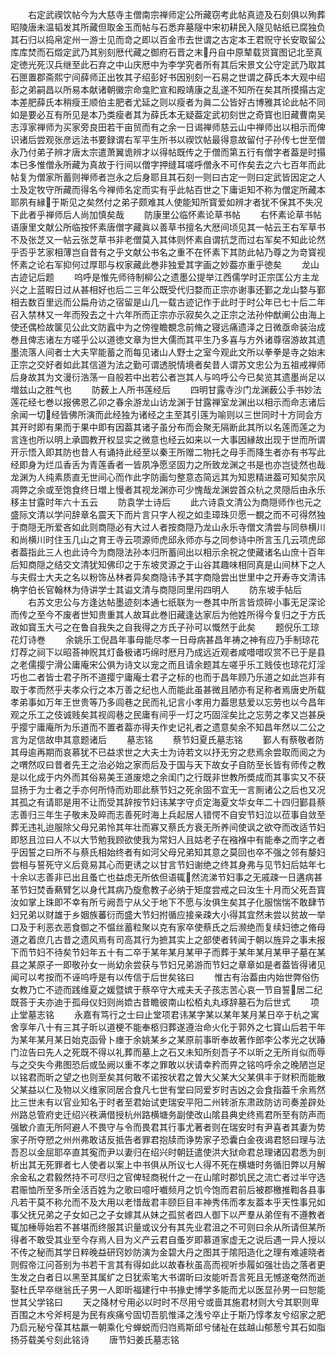 <!-- { "loadSidebar": true } -->
　　右定武禊饮帖今为大慈寺主僧南宗禅师定公所藏窃考此帖真迹及石刻俱以殉葬昭陵唐未温韬发其所藏但取金玉而帖与石悉弃墓隧中宋初耕民入隧见帖纸已腐独负其石归以捣帛定州一游士见而竒之即以百金市去世谓之古定本王君贶守长安取留公库库焚而石燬定武乃其别刻厯代藏之御府石晋之末丹自中原辇载货寳图记北至真定徳光死汉兵继至此石弃之中山庆厯中为李学究者所有其后宋景文公守定武乃取其石匣置郡斋熙宁间薛师正出牧其子绍彭好书因别刻一石易之世谓之薛氏本大观中绍彭之弟嗣昌以所易本献诸朝徽宗命龛贮宣和殿靖康之乱遂不知所在矣其所摸搨古定本差肥薛氏本稍瘦王顺伯主肥者尤延之则以瘦者为眞二公皆好古博雅其论此帖不同如是要必互有所见是本乃类瘦者其为薛氏本无疑葢定武初刻世之奇寳也旧藏曹南吴志淳家禅师为买家旁良田若干亩贸而有之余一日谒禅师慈云山中禅师出以相示而俾识诸后尝观张彦远法书要録谓右军平生所书以禊饮帖最得意故留付子孙传七世至僧永乃付弟子辨才唐太宗遣萧翼诡辨才以得帖既传之于僧而第五行有僧字者葢是时搨本已多惟僧永所藏为真故于行间以僧字押缝耳嗟呼僧永不可作矣去之六七百年而此帖复为僧家所蓄则禅师者岂永之后身耶且其石刻一则曰古定一则曰定武皆因定之人士及定牧守所藏而得名今禅师名定而实有乎此帖百世之下庸讵知不称为僧定所藏本耶夙有縁于斯见之矣然付之弟子颇难其人使能知所寳爱如辨才者犹不保其不失况下此者乎禅师后人尚加慎矣哉
　　防康里公临怀素论草书帖
　　右怀素论草书帖语康里文献公所临按怀素唐僧字藏眞以善草书擅名大厯间顷见其一帖云王右军草书不及张芝又一帖云张芝草书非老僧莫入其体则怀素自谓抗芝而过右军矣不知此论然乎否乎艺家相薄岂自昔有之乎文献公书名之重不在怀素下其防此帖乃尊之为竒寳视怀素之论右军抑何过厚耶与权家藏此巻非独爱其字画之妙葢亦重乎徳矣
　　龙山古迹记后题
　　呜呼是惟先师待制柳公之遗墨公提举江西儒学时正宗匡公方主龙兴之上蓝暇日过从甚相好也后二三年公既受代归婺而正宗亦谢事还鄞之龙山婺与鄞相去数百里远而公扁舟访之宿留是山几一载古迹记作于此时于时公年已七十后二年召入禁林又一年而殁去之十六年所而正宗亦示寂矣久之正宗之法孙仲猷阐公由海上使还偶检故箧见公此文防蠧中为之傍徨瞻覩念前脩之寝远痛遗泽之日微亟命装治成巻且俾志诸左方嗟乎公以道徳文章为世大儒而其平生乃多喜与方外诸尊宿游故其遗墨流落人间者士大夫罕能蓄之而每见诸山人野士之室今观此文所以拳拳是寺之始末正宗之交好者如此其信道为法之勤可谓透脱情境者矣昔人谓苏文忠公为五祖戒禅师后身故其为文漫衍浩荡一自般若中出若公者岂其人与呜呼公今已矣览其遗墨尚足以増兹山之胜气也
　　防薮上人所书莲经后
　　四明甘露寺沙门龙渊薮公手书妙法莲花经七巻以报佛恩乙卯之春余游龙山访龙渊于甘露禅室龙渊出以相示而命志诸后余闻一切经皆佛所演而此经独为诸经之主至其引莲为喻则以三世同时十方同会方其开时即有果而于果中即有因葢其诸子虽分布而会聚无隔断此其所以名莲而莲之为言连也所以明上承圆教开权显实之微意也经云如来以一大事因縁故出现于世而所谓开示悟入即其防也昔人有诵持此经至以秦王所赠二物托之母手而降生者亦有书写此经即身为烂瓜香舌为青莲香者一皆夙净愿坚固力之所致龙渊之书是也亦岂徒然也哉龙渊为人纯素质直无世间心而作此字防画匀整意态简远其为知恩精进葢可知矣宗风凋弊之余或至饱食终日増上慢者其视龙渊亦可少愧哉龙渊尝首众杭之灵隠后由永乐移主甘露时年六十五云
　　防袁学士诗后
　　此六诗袁文清公为商隠师作也元之盛际文清以学问辞章名震天下而片言只字人视之如圭璋珠贝愿一覩之而不可得然独于商隠无所爱吝如此则商隠必有大过人者按商隠乃龙山永乐寺僧文清尝与同叅横川和尚横川时住玉几山之育王寺云项源师虎邱永师亦与之同参诗中所言玉几云项虎邱者葢指此三人也此诗今为商隠法孙本归所蓄间出以相示余祝之使藏诸名山庶十百年后知商隠之结交文清犹知佛印之于东坡灵源之于山谷其趣味相同真是山间林下之人与夫假士大夫之名以粉饰丛林者异矣商隐讳予其字商隐尝出世里中之开寿寺文清讳桷字伯长官翰林为侍讲学士其谥文清与商隠同里闬四明人
　　防东坡手帖后
　　右苏文忠公与方逢达帖墨迹刻本通七纸联为一巻其中所言皆烦碎小事无足深论而传之至今不废者世知贵重其人故耳此巻旧藏逢达家后为他姓所得今复归之于方氏政如寳玉大弓之在鲁自我失之自我得之方氏子孙可以慨然于此矣
　　题倪乐工琼花灯诗巻
　　余姚乐工倪昌年事母能尽孝一日母病甚昌年祷之神有应乃手制琼花灯荐之祠下以昭荅神贶其灯备极诸巧绵时厯月乃成远近观者咸唶唶叹赏不已于是县之老儒撄宁滑公庸庵宋公俱为诗文以宠之而且请余题其左嗟乎乐工贱伎也琼花灯淫巧也二者皆士君子所不道撄宁庸庵士君子之标的也而于昌年顾乃乐道之如此岂非有取于孝而然乎夫孝众行之本万善之纪也人而能此虽甚微且陋亦有足称者焉唐史所载孝弟事如万年王世贵等乃多闾巷之民而礼记言小孝用力葢思慈爱以忘劳也以今昌年观之乐工之伎诚贱矣其视闾巷之民庸有间乎一灯之巧固淫矣比之忘劳之孝又岂甚戾乎撄宁庸庵所为乐道而不置者葢亦得夫作史记礼者之遗意矣余不知昌年然以二公之言为足信故申其意题诸后
　　墓志铭
　　蔡节妇夏氏墓志铭
　　鄞人有蔡敬者防其母逾再期而哀慕犹不已益求世之大夫士为诗若文以抒无穷之悲焉余尝取而阅之为之喟然叹曰昔者先王之治必始之家而后及于国与天下故女子自防至长皆有师传之教是以化成于内外而其俗易美王道废熄之余闺门之行既非世教所奬成而其事实又不获显扬于为士者之手亦何所恃而劝耶此蔡节妇之死余固不宜无一言厠诸公之后也又况其孤之有请耶是用不让而受其辞按节妇讳某字守贞定海夏文华女年二十四归鄞县蔡志善归三年生子敬未及晬而志善死时海上兵起居人错愕不自安节妇泣以莅事自敛至葬无违礼迨服除父母兄弟怜其年壮而寡又蔡氏方衰无所养间使讽之欲夺而改适节妇即怒且泣曰人不以大节勉我顾欲使我为常妇人且姑老子在襁褓中有能奉之而字之者乎因誓之曰所不与蔡氏相始终者有如河父母兄弟知其意之莫回也卒不强之邻有嫠妇尝相与誓死守义后竟易其心而更诱之以甘言节妇谢绝之终其身弗与见节妇后姑年七十余以志善非已出且蚤亡也益虑无所依但语辄然流涕节妇事之无戚疎一日遘病甚革节妇焚香爇臂乞以身代其病乃旋愈教子必纳于矩度尝戒之曰汝生十月而父死吾寳汝如掌上珠即不幸有所亏阙吾宁从父于地下不愿与汝俱生矣其子化服惴惴不敢肆节妇兄弟以财雄于乡姻族蕃衍而盛大节妇拊循应接亲疎大小得其宜然未尝以贫故一举口及于利恶衣恶食御之不愠丝蓄粒聚以克有家卒使蔡氏之后濒绝而复续妇徳之脩母道之着庶几古昔之遗风焉有司高其行为摭其实上之部使者转闻于朝以旌异之事未报下而节妇不待矣节妇年五十有二卒于某年某月某甲子而葬于某年某月某甲子墓在某县之某原子一即敬孙女一尚幼余尝获与节妇兄弟游而节妇之章章如是者葢皆得诸见闻可以考按而不诬呜呼是有以传信于后世矣铭曰
　　惟古有治葢由内始世弊俗伤女教乃亡不迹而践维夏之媛暨嫔于蔡卒守大戒夫夭子孩志苦心哀一节自誓居二纪既荅于夫亦迪于孤母仪妇则尚嫓古昔瞻彼南山松栢丸丸琢辞墓石为后世式
　　项止堂墓志铭
　　永嘉有笃行之士曰止堂项君讳某字某以某年某月某日卒于杭之寓舍享年八十有三其子昕以道梗不能奉柩归葬遂遵治命火化于郭外之七寳山后若干年为某年某月某日始克函骨卜瘗于余姚某乡之某原前事昕奉故著作郎李公孝光之状踳门泣告曰先人之死既不得以礼葬而墓上之石又未知所刻吾子不以昕之无所肖似而辱与之交失今弗图恐后或坠阙以重不孝之罪敢以状请幸矜而畀之铭呜呼余之晚陋岂足以铭君而昕之望之也则至矣其何敢不诺按状君之曽大父某大父某俱丰于财积而能散父某益以仁及物以义维家同居合食凡七世有堂曰同爱岁时吉凶之会食指葢千余焉然比三世未有以官业知名于时者至君始试吏瑞安平阳二州转浙东肃政防访司奏差辟处州路总管府史迁绍兴秩满借授杭州路横塘务副使改山隂县典史终焉君所至有防声而强敏介直无所阿避人不畏守与令而畏君其行事尤著者则在瑞安时有尹喜者其妻为势家子所夺愬之州州弗敢诘反抵告者罪君抱牍而诤势家子恐囊白金夜谒君怒曰理与法吾忍以金屈耶卒直其寃而尹以妻归在绍兴时朝廷遣使洪大狱命君总理诸囚君悉为剖析出其无死罪者七人使者以案上中书俱从所议七人得不死在横塘时务循旧弊以月解余金私之君毅然持不可尽归之官俾轻商税什之一在山隂时郡饥民之流亡者过半守选君赈恤所至多所全活百姓为之歌曰噫吁嚱频月之饥今饱而君前后被郡檄推鞫各县事凡若干莫不称允而不及大用以老惜哉君丰颐巨目丰神秀伟而孝友葢本乎天性事兄如事父抚兄弟之子女如己之子女嫁其从妹之孤贫者四人御下以严羣从弟侄有不遵教者辄加棰辱始若不甚堪而终服其识量或议分有其先业君沮之不可则曰余从所请但某所得者不敢受其业至今存焉人目为义产云君自蚤岁即慕道家虚无之说后遇一异人授以不传之秘而其学日粹晚益研窍妙防演为金碧大丹之图其于隂阳造化之理有难遽晓者则假帝江问荅别为书若干言其有得如此以故春秋虽高而视听歩履如强壮齿之落者更生发之白者日以黑至其属纩之日犹索笔大书谓昕曰汝能听吾言死且无憾遂奄然而逝娶杜氏早卒继翁氏子男一人即昕福建行中书掾史博学多能而尤以医显孙男一曰恕能世其父学铭曰
　　天之降材兮用必以时时不尽用兮或啬其施君材则大兮其职则卑百围之木兮斧柯是为民有疾痛兮固切吾肌惟泽之浅兮卒止于斯乃惇孝友兮绍家之肥乃启元秘兮葆其枯羸一朝乘化兮蝉蜕而归岿焉斯邱兮储祉在兹越山郁葱兮其石如脂扬芬载美兮刻此铭诗
　　唐节妇姜氏墓志铭
